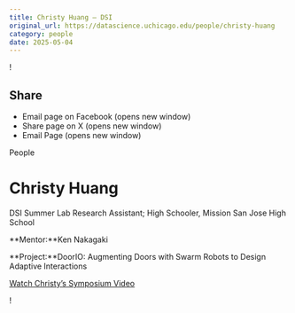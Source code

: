 ```yaml
---
title: Christy Huang – DSI
original_url: https://datascience.uchicago.edu/people/christy-huang
category: people
date: 2025-05-04
---
```


<!-- Table-like structure detected -->

!

## Share

* Email page on Facebook (opens new window)
* Share page on X (opens new window)
* Email Page (opens new window)

<!-- Table-like structure detected -->

People

# Christy Huang

DSI Summer Lab Research Assistant; High Schooler, Mission San Jose High School

**Mentor:**Ken Nakagaki

**Project:**DoorIO: Augmenting Doors with Swarm Robots to Design Adaptive Interactions

[Watch Christy’s Symposium Video](https://youtu.be/lozknp-pXnU)

!